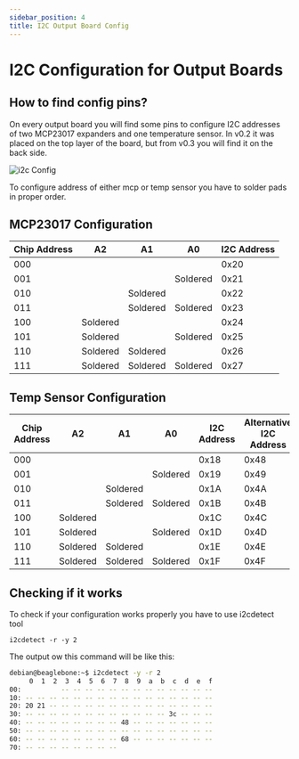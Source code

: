 ```yaml
---
sidebar_position: 4
title: I2C Output Board Config
---
```


# I2C Configuration for Output Boards

## How to find config pins?

On every output board you will find some pins to configure I2C addresses of two MCP23017 expanders and one temperature sensor. In v0.2 it was placed on the top layer of the board, but from v0.3 you will find it on the back side.

![i2c Config](/img/i2c-config.jpg)

To configure address of either mcp or temp sensor you have to solder pads in proper order.

## MCP23017 Configuration

| Chip Address | A2       | A1       | A0       | I2C Address |
| ------------ | -------- | -------- | -------- | ----------- |
| 000          |          |          |          | 0x20        |
| 001          |          |          | Soldered | 0x21        |
| 010          |          | Soldered |          | 0x22        |
| 011          |          | Soldered | Soldered | 0x23        |
| 100          | Soldered |          |          | 0x24        |
| 101          | Soldered |          | Soldered | 0x25        |
| 110          | Soldered | Soldered |          | 0x26        |
| 111          | Soldered | Soldered | Soldered | 0x27        |

## Temp Sensor Configuration

| Chip Address | A2       | A1       | A0       | I2C Address | Alternative I2C Address |
| ------------ | -------- | -------- | -------- | ----------- | ----------------------- |
| 000          |          |          |          | 0x18        | 0x48                    |
| 001          |          |          | Soldered | 0x19        | 0x49                    |
| 010          |          | Soldered |          | 0x1A        | 0x4A                    |
| 011          |          | Soldered | Soldered | 0x1B        | 0x4B                    |
| 100          | Soldered |          |          | 0x1C        | 0x4C                    |
| 101          | Soldered |          | Soldered | 0x1D        | 0x4D                    |
| 110          | Soldered | Soldered |          | 0x1E        | 0x4E                    |
| 111          | Soldered | Soldered | Soldered | 0x1F        | 0x4F                    |

## Checking if it works

To check if your configuration works properly you have to use i2cdetect tool

```console
i2cdetect -r -y 2
```

The output ow this command will be like this:

```bash
debian@beaglebone:~$ i2cdetect -y -r 2
     0  1  2  3  4  5  6  7  8  9  a  b  c  d  e  f
00:          -- -- -- -- -- -- -- -- -- -- -- -- --
10: -- -- -- -- -- -- -- -- -- -- -- -- -- -- -- --
20: 20 21 -- -- -- -- -- -- -- -- -- -- -- -- -- --
30: -- -- -- -- -- -- -- -- -- -- -- -- 3c -- -- --
40: -- -- -- -- -- -- -- -- 48 -- -- -- -- -- -- --
50: -- -- -- -- -- -- -- -- -- -- -- -- -- -- -- --
60: -- -- -- -- -- -- -- -- 68 -- -- -- -- -- -- --
70: -- -- -- -- -- -- -- --
```
